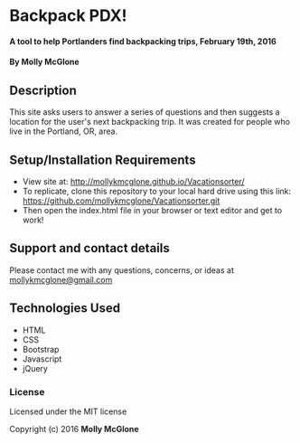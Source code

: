 # Backpack PDX!

#### A tool to help Portlanders find backpacking trips, February 19th, 2016

#### By Molly McGlone

## Description

This site asks users to answer a series of questions and then suggests a location for the user's next backpacking trip.  It was created for people who live in the Portland, OR, area.  

## Setup/Installation Requirements

* View site at: http://mollykmcglone.github.io/Vacationsorter/
* To replicate, clone this repository to your local hard drive using this link: https://github.com/mollykmcglone/Vacationsorter.git
* Then open the index.html file in your browser or text editor and get to work!

## Support and contact details

Please contact me with any questions, concerns, or ideas at mollykmcglone@gmail.com

## Technologies Used

* HTML
* CSS
* Bootstrap
* Javascript
* jQuery

### License

Licensed under the MIT license

Copyright (c) 2016 **Molly McGlone**
